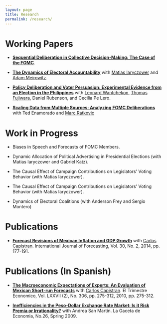 ```yaml
---
layout: page
title: Research
permalink: /research/
---
```


# Working Papers

* [__Sequential Deliberation in Collective Decision-Making: The Case of the FOMC__](/research/seq).

* [__The Dynamics of Electoral Accountability__](/research/sendyn) with
  [Matias Iaryczower](http://scholar.princeton.edu/miaryc/) and
  [Adam Meirowitz](http://www.princeton.edu/~ameirowi/).

* [__Policy Deliberation and Voter Persuasion: Experimental Evidence from an Election in the Philippines__](/research/philippines)
  with [Leonard Wantchekon](http://scholar.princeton.edu/lwantche),
  [Thomas Fujiwara](http://www.princeton.edu/~fujiwara), Daniel Rubenson, and Cecilia Pe Lero.

* [__Scaling Data from Multiple Sources: Analyzing FOMC Deliberations__](/research/m2ds)
  with Ted Enamorado and
  [Marc Ratkovic](http://www.princeton.edu/~ratkovic/)

# Work in Progress

* Biases in Speech and Forecasts of FOMC Members.

* Dynamic Allocation of Political Advertising in Presidential
  Elections (with Matias Iaryczower and Gabriel Katz).

* The Causal Effect of Campaign Contributions on Legislators' Voting
  Behavior (with Matias Iaryczower).

* The Causal Effect of Campaign Contributions on Legislators' Voting
  Behavior (with Matias Iaryczower).

* Dynamics of Electoral Coalitions (with Anderson Frey and Sergio Montero)

# Publications

* [__Forecast Revisions of Mexican Inflation and GDP Growth__](/research/forerev) with
  [Carlos Capistran](http://www.carloscapistran.com/). International
  Journal of Forecasting, Vol. 30, No. 2, 2014, pp. 177-191.

# Publications (In Spanish)

* [__The Macroeconomic Expectations of Experts: An Evaluation of Mexican Short-run Forecasts__](/research/foreeff) with
  [Carlos Capistran](http://www.carloscapistran.com/). El Trimestre
  Economico, Vol. LXXVII (2), No. 306, pp. 275-312, 2010, pp. 275-312.

* [__Inefficiencies in the Peso-Dollar Exchange Rate Market: Is it Risk Premia or Irrationality?__](/research/fx)
  with Andrea San Martin. La Gaceta de Economia, No.26, Spring 2009.

